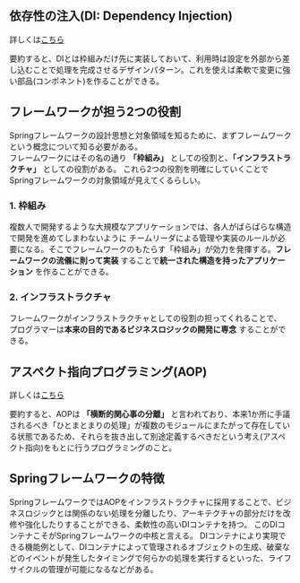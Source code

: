 ## 依存性の注入(DI: Dependency Injection)
詳しくは[こちら](../../../デザインパターン/依存性の注入(DI).md)

要約すると、DIとは枠組みだけ先に実装しておいて、利用時は設定を外部から差し込むことで処理を完成させるデザインパターン。これを使えば柔軟で変更に強い部品(コンポネント)を作ることができる。

## フレームワークが担う2つの役割
Springフレームワークの設計思想と対象領域を知るために、まずフレームワークという概念について知る必要がある。  
フレームワークにはその名の通り **「枠組み」** としての役割と、**「インフラストラクチャ」** としての役割がある。
これら2つの役割を明確にしていくことでSpringフレームワークの対象領域が見えてくるらしい。  

### 1. 枠組み
複数人で開発するような大規模なアプリケーションでは、各人がばらばらな構造で開発を進めてしまわないように
チームリーダによる管理や実装のルールが必要になる。そこでフレームワークのもたらす「枠組み」が効力を発揮する。**フレームワークの流儀に則って実装** することで**統一された構造を持ったアプリケーション** を作ることができる。

### 2. インフラストラクチャ
フレームワークがインフラストラクチャとしての役割の担ってくれることで、
プログラマーは**本来の目的であるビジネスロジックの開発に専念** することができる。

## アスペクト指向プログラミング(AOP)
詳しくは[こちら](../../../プログラミング指向/アスペクト指向.md)

要約すると、AOPは **「横断的関心事の分離」** と言われており、本来1か所に手議されるべき「ひとまとまりの処理」が複数のモジュールにまたがって存在している状態であるため、それらを抜き出して別途定義するべきだという考え(アスペクト指向)をもとに行うプログラミングのこと。

## Springフレームワークの特徴
SpringフレームワークではAOPをインフラストラクチャに採用することで、ビジネスロジックとは関係のない処理を分離したり、アーキテクチャの部分だけを改修や強化したりすることができる、柔軟性の高いDIコンテナを持つ。
このDIコンテナこそがSpringフレームワークの中核と言える。
DIコンテナにより実現できる機能例として、DIコンテナによって管理されるオブジェクトの生成、破棄などのイベントが発生したタイミングで何らかの処理を実行するといった、ライフサイクルの管理が可能になるなどがある。
